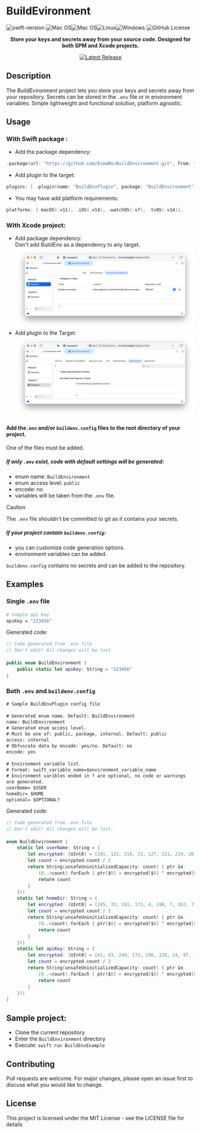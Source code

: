 # BuildEvironment

![swift-version](https://img.shields.io/badge/swift-5.8-brightgreen.svg?style=for-the-badge) ![Mac OS](https://img.shields.io/badge/-platform-gray?style=for-the-badge)![Mac OS](https://img.shields.io/badge/mac%20os-000000?style=for-the-badge&logo=Apple&logoColor=F0F0F0)![Linux](https://img.shields.io/badge/Linux-FCC624?style=for-the-badge&logo=linux&logoColor=black)![Windows](https://img.shields.io/badge/Windows-0078D6?style=for-the-badge&logo=windows&logoColor=white) ![GitHub License](https://img.shields.io/github/license/DimaRU/PackageBuildInfo?style=for-the-badge)

<div align="center">
  <p><strong>Store your keys and secrets away from your source code. Designed for both SPM and Xcode projects.</strong></p>
  <a href="https://github.com/DimaRU/BuildEnvironment/releases">
    <img alt="Latest Release" src="https://img.shields.io/github/v/release/DimaRU/BuildEnvironment?sort=semver&style=for-the-badge">
  </a>
</div>


## Description

The BuildEvironment project lets you store your keys and secrets away from your repository. Secrets can be stored in the `.env` file or in environment variables. Simple lightweight and functional solution, platform agnostic.


## Usage

### With Swift package :

- Add the package dependency: 
```swift
.package(url: "https://github.com/DimaRU/BuildEnvironment.git", from: "1.0.0"),
```
- Add plugin to the target:
```swift
plugins: [ .plugin(name: "BuildEnvPlugin", package: "BuildEnvironment") ]
```
- You may have add platform requirements:
```swift
platforms: [.macOS(.v11), .iOS(.v14), .watchOS(.v7), .tvOS(.v14)],
```

### With Xcode project:

- Add package dependency:  
Don't add BuildEnv as a dependency to any target.
![Add package dependency](screenshots/Screenshot-1.png)
- Add plugin to the Target:
![Add plugin to the Target](screenshots/Screenshot-2.png)

#### Add  the`.env`  and/or `buildenv.config` files to the root directory of your project. 

One of the files must be added. 

##### If only `.env` exist, code with default settings will be generated:
- enum name: `BuildEnvironment`
- enum access level: `public`
- encode: no
- variables will be taken from the `.env` file.

> [!caution] 
> The `.env` file shouldn't be committed to git as it contains your secrets. 

##### If your project contain `buildenv.config`:
- you can customize code generation options.
- environment variables can be added.

`buildenv.config` contains no secrets and can be added to the repository.

## Examples

###  Single `.env` file
```bash
# Sample api key
apiKey = "123456"
```
Generated code:

```swift
// Code generated from .env file 
// Don't edit! All changes will be lost.

public enum BuildEnvironment {
    public static let apiKey: String = "123456"
}
```

### Both  `.env` and `buildenv.config`
```
# Sample BuildEnvPlugin config file

# Generated enum name. Default: BuildEnvironment
name: BuildEnvironment
# Generated enum access level.
# Must be one of: public, package, internal. Default: public
access: internal
# Obfuscate data by encode: yes/no. Default: no
encode: yes

# Environment variable list.
# Format: swift_variable_name=$environment_variable_name
# Environment varibles ended in ? are optional, no code or warnings are generated. 
userName= $USER
homeDir= $HOME
optional= $OPTIONAL?
```
Generated code:

```swift
// Code generated from .env file 
// Don't edit! All changes will be lost.

enum BuildEnvironment {
    static let userName: String = {
        let encrypted: [UInt8] = [191, 121, 218, 23, 127, 221, 219, 20, 179, 99, 13, 164]
        let count = encrypted.count / 2
        return String(unsafeUninitializedCapacity: count) { ptr in
            (0..<count).forEach { ptr[$0] = encrypted[$0] ^ encrypted[$0 + count] }
            return count
        }
    }()
    static let homeDir: String = {
        let encrypted: [UInt8] = [245, 33, 241, 173, 4, 190, 7, 163, 71, 155, 203, 189, 211, 218, 116, 130, 200, 118, 205, 40, 199, 42, 242, 191, 207, 170]
        let count = encrypted.count / 2
        return String(unsafeUninitializedCapacity: count) { ptr in
            (0..<count).forEach { ptr[$0] = encrypted[$0] ^ encrypted[$0 + count] }
            return count
        }
    }()
    static let apiKey: String = {
        let encrypted: [UInt8] = [41, 83, 240, 172, 236, 228, 24, 97, 195, 152, 217, 210]
        let count = encrypted.count / 2
        return String(unsafeUninitializedCapacity: count) { ptr in
            (0..<count).forEach { ptr[$0] = encrypted[$0] ^ encrypted[$0 + count] }
            return count
        }
    }()
}
```

## Sample project:

- Clone the current repository
- Enter the `BuildEnvironment` directory
- Execute: `swift run BuildEnvExample`

## Contributing

Pull requests are welcome. For major changes, please open an issue first to discuss what you would like to change.

## License

This project is licensed under the MIT License - see the LICENSE file for details

